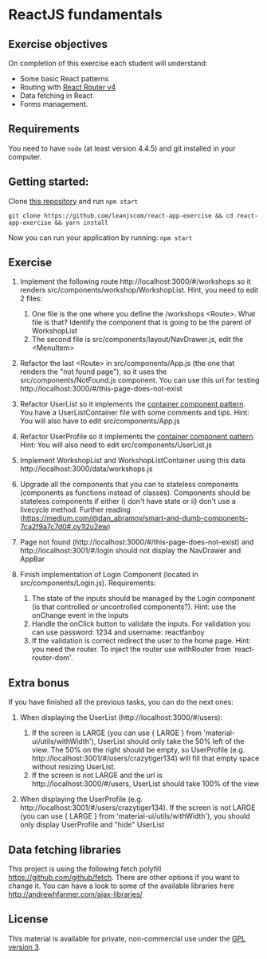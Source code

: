 # ReactJS fundamentals

## Exercise objectives
On completion of this exercise each student will understand:
- Some basic React patterns
- Routing with [React Router v4](https://reacttraining.com/react-router/web/guides/philosophy)
- Data fetching in React
- Forms management.

## Requirements
You need to have `node` (at least version 4.4.5) and git installed in your computer.

## Getting started:

Clone [this repository](https://github.com/leanjscom/react-app) and run `npm start`

`git clone https://github.com/leanjscom/react-app-exercise && cd react-app-exercise && yarn install`

Now you can run your application by running: `npm start`

## Exercise

1. Implement the following route http://localhost:3000/#/workshops so it renders src/components/workshop/WorkshopList. Hint, you need to edit 2 files:
    1. One file is the one where you define the /workshops &lt;Route&gt;. What file is that? Identify the component that is going to be the parent of WorkshopList
    2. The second file is src/components/layout/NavDrawer.js, edit the &lt;MenuItem&gt;

2. Refactor the last &lt;Route&gt; in src/components/App.js (the one that renders the "not found page"), so it uses the src/components/NotFound.js component. You can use this url for testing http://localhost:3000/#/this-page-does-not-exist

3. Refactor UserList so it implements the [container component pattern](https://medium.com/@learnreact/container-components-c0e67432e005). You have a UserListContainer file with some comments and tips. Hint: You will also have to edit src/components/App.js

4. Refactor UserProfile so it implements the [container component pattern](https://medium.com/@learnreact/container-components-c0e67432e005). Hint: You will also need to edit src/components/UserList.js

5. Implement WorkshopList and WorkshopListContainer using this data  http://localhost:3000/data/workshops.js

6. Upgrade all the components that you can to stateless components (components as functions instead of classes). Components should be stateless components if either i) don't have state or ii) don't use a livecycle method. Further reading (https://medium.com/@dan_abramov/smart-and-dumb-components-7ca2f9a7c7d0#.oy1l2u2ew)

7. Page not found (http://localhost:3000/#/this-page-does-not-exist) and http://localhost:3001/#/login should not display the NavDrawer and AppBar

8. Finish implementation of Login Component (located in src/components/Login.js). Requirements:
    1. The state of the inputs should be managed by the Login component (is that controlled or uncontrolled components?). Hint: use the onChange event in the inputs
    2. Handle the onClick button to validate the inputs. For validation you can use password: 1234 and username: reactfanboy
    3. If the validation is correct redirect the user to the home page. Hint: you need the router. To inject the router use withRouter from 'react-router-dom'.

## Extra bonus

If you have finished all the previous tasks, you can do the next ones:

1. When displaying the UserList (http://localhost:3000/#/users):
    1. If the screen is LARGE (you can use { LARGE } from 'material-ui/utils/withWidth'), UserList should only take the 50% left of the view. The 50% on the right should be empty, so UserProfile (e.g. http://localhost:3001/#/users/crazytiger134) will fill that empty space without resizing UserList.
    2. If the screen is not LARGE and the url is http://localhost:3000/#/users, UserList should take 100% of the view

2. When displaying the UserProfile (e.g. http://localhost:3001/#/users/crazytiger134). If the screen is not LARGE (you can use { LARGE } from 'material-ui/utils/withWidth'), you should only display UserProfile and "hide" UserList

## Data fetching libraries

This project is using the following fetch polyfill https://github.com/github/fetch. There are other options if you want to change it. You can have a look to some of the available libraries here http://andrewhfarmer.com/ajax-libraries/

## License

This material is available for private, non-commercial use under the [GPL version 3](http://www.gnu.org/licenses/gpl-3.0-standalone.html).
